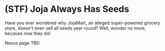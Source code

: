 # (STF) Joja Always Has Seeds
Have you ever wondered why JojaMart, an alleged super-powered grocery store, doesn't even sell all seeds year round? Well, wonder no more, because now they do!


Nexus page TBD
